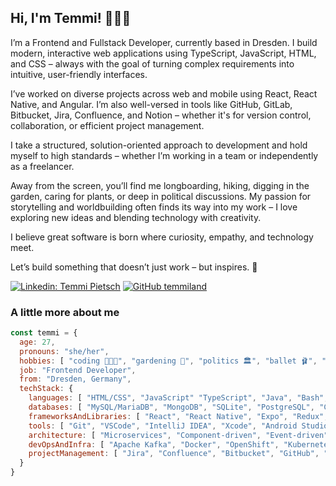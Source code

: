 ## Hi, I'm Temmi! 🙋🏼‍♀️
I’m a Frontend and Fullstack Developer, currently based in Dresden. I build modern, interactive web applications using TypeScript, JavaScript, HTML, and CSS – always with the goal of turning complex requirements into intuitive, user-friendly interfaces.

I’ve worked on diverse projects across web and mobile using React, React Native, and Angular. I’m also well-versed in tools like GitHub, GitLab, Bitbucket, Jira, Confluence, and Notion – whether it's for version control, collaboration, or efficient project management.

I take a structured, solution-oriented approach to development and hold myself to high standards – whether I’m working in a team or independently as a freelancer.

Away from the screen, you’ll find me longboarding, hiking, digging in the garden, caring for plants, or deep in political discussions. My passion for storytelling and worldbuilding often finds its way into my work – I love exploring new ideas and blending technology with creativity.

I believe great software is born where curiosity, empathy, and technology meet.

Let’s build something that doesn’t just work – but inspires. 🚀

[![Linkedin: Temmi Pietsch](https://img.shields.io/badge/-Temmi%20Pietsch-blue?style=flat-square&logo=Linkedin&logoColor=white&link=https://www.linkedin.com/in/temmi-pietsch/)](https://www.linkedin.com/in/temmi-pietsch/)
[![GitHub temmiland](https://img.shields.io/github/followers/temmiland)](https://github.com/temmiland)

### A little more about me

```javascript
const temmi = {
  age: 27,
  pronouns: "she/her",
  hobbies: [ "coding 👩🏼‍💻", "gardening 🌸", "politics 🏛️", "ballet 🩰", "longboarding 🛹", "hiking 🥾", "worldbuilding ✍🏻" ],
  job: "Frontend Developer",
  from: "Dresden, Germany",
  techStack: {
	languages: [ "HTML/CSS", "JavaScript" "TypeScript", "Java", "Bash", "Groovy", "Kotlin", "C#", "Swift" ],
	databases: [ "MySQL/MariaDB", "MongoDB", "SQLite", "PostgreSQL", "Couchbase" ],
	frameworksAndLibraries: [ "React", "React Native", "Expo", "Redux", "Cypress", "styled-components", "Storybook", "MirageJS", "Jest", "Spring", "Meteor/Blaze", "Angular", "Apache OFBiz", "Apache Juneau" ],
	tools: [ "Git", "VSCode", "IntelliJ IDEA", "Xcode", "Android Studio" ],
	architecture: [ "Microservices", "Component-driven", "Event-driven", "Atomic Design Pattern" ],
	devOpsAndInfra: [ "Apache Kafka", "Docker", "OpenShift", "Kubernetes", "Jenkins", "traefik", "nginx" ],
	projectManagement: [ "Jira", "Confluence", "Bitbucket", "GitHub", "GitLab" ]
  }
}
```
